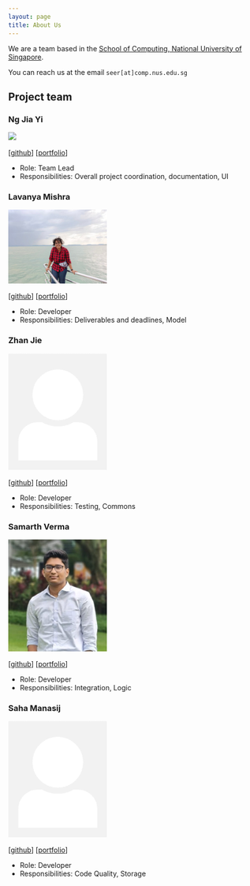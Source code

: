 ```yaml
---
layout: page
title: About Us
---
```


We are a team based in the [School of Computing, National University of Singapore](http://www.comp.nus.edu.sg).

You can reach us at the email `seer[at]comp.nus.edu.sg`

## Project team

### Ng Jia Yi

<img src="images/gremmyz.png" width="200px">

[[github](https://github.com/gremmyz)]
[[portfolio](team/gremmyz.md)]

* Role: Team Lead
* Responsibilities: Overall project coordination, documentation, UI

### Lavanya Mishra

<img src="images/lava-iris.png" width="200px">

[[github](https://github.com/Lava-Iris)]
[[portfolio](team/lava-iris.md)]

* Role: Developer
* Responsibilities: Deliverables and deadlines, Model

### Zhan Jie

<img src="images/johndoe.png" width="200px">

[[github](https://github.com/salty-flower)] 
[[portfolio](team/johndoe.md)]

* Role: Developer
* Responsibilities: Testing, Commons

### Samarth Verma

<img src="images/vsamarth.png" width="200px">

[[github](https://github.com/vsamarth)]
[[portfolio](team/vsamarth.md)]

* Role: Developer
* Responsibilities: Integration, Logic

### Saha Manasij

<img src="images/johndoe.png" width="200px">

[[github](http://github.com/Saha9616)]
[[portfolio](team/johndoe.md)]

* Role: Developer
* Responsibilities: Code Quality, Storage
